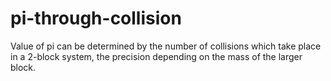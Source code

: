 # pi-through-collision
Value of pi can be determined by the number of collisions which take place in a 2-block system, the precision depending on the mass of the larger block.
